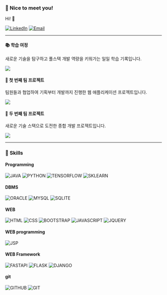 ### 👋 Nice to meet you!
Hi! 🚀

[![LinkedIn](https://img.shields.io/badge/LinkedIn-0A66C2?style=flat-square&logo=Linkedin&logoColor=white)](https://www.linkedin.com/in/cowkite/)
[![Email](https://img.shields.io/badge/youngsshin0917@gmail.com-EA4335?style=flat-square&logo=Gmail&logoColor=white)](mailto:youngsshin0917@gmail.com)

----

#### 📚 학습 여정
새로운 기술을 탐구하고 풀스택 개발 역량을 키워가는 일일 학습 기록입니다.

<a href="https://github.com/Youngsshin/ai_x"><img src="https://img.shields.io/badge/공부일지-DC9597?style=flat-square&logo=logoColor=white"/></a>

#### 🚀 첫 번째 팀 프로젝트
팀원들과 협업하여 기획부터 개발까지 진행한 웹 애플리케이션 프로젝트입니다.

<a href="https://github.com/SeohuiJeong0420/crew_soom"><img src="https://img.shields.io/badge/TEAMPROJECT[SOOM]-6388E2?style=flat-square&logo=logoColor=white"/></a>

#### 👥 두 번째 팀 프로젝트  
새로운 기술 스택으로 도전한 종합 개발 프로젝트입니다.

<a href="https://github.com/tangerineTaste/CodeDoc"><img src="https://img.shields.io/badge/TEAMPROJECT[CODEDOC]-454BC4?style=flat-square&logo=logoColor=white"/></a>

----

### 💪 Skills

#### Programming
![JAVA](https://img.shields.io/badge/Java-007396?style=flat-square&logo=Java&logoColor=white)
![PYTHON](https://img.shields.io/badge/python-3776AB?style=flat-square&logo=python&logoColor=white)
![TENSORFLOW](https://img.shields.io/badge/tensorflow-55ff55?style=flat-square&logo=tensorflow&logoColor=white)
![SKLEARN](https://img.shields.io/badge/sklearn-55ff55?style=flat-square&logo=scikitlearn&logoColor=white)

#### DBMS
![ORACLE](https://img.shields.io/badge/oracle-F80000?style=flat-square&logo=oracle&logoColor=white)
![MYSQL](https://img.shields.io/badge/mysql-4479A1?style=flat-square&logo=mysql&logoColor=white)
![SQLITE](https://img.shields.io/badge/sqlite-447900?style=flat-square&logo=sqlite&logoColor=white)

#### WEB
![HTML](https://img.shields.io/badge/html-E34F26?style=flat-square&logo=html5&logoColor=white)
![CSS](https://img.shields.io/badge/css-1572B6?style=flat-square&logo=css&logoColor=white)
![BOOTSTRAP](https://img.shields.io/badge/bootstrap-7952B3?style=flat-square&logo=bootstrap&logoColor=white)
![JAVASCRIPT](https://img.shields.io/badge/javascript-F7DF1E?style=flat-square&logo=javascript&logoColor=white)
![JQUERY](https://img.shields.io/badge/jquery-0769AD?style=flat-square&logo=jquery&logoColor=white)

#### WEB programming
![JSP](https://img.shields.io/badge/JSP-db46ca?style=flat-square&logo=JSP&logoColor=white)

#### WEB Framework
![FASTAPI](https://img.shields.io/badge/fastapi-FF0000?style=flat-square&logo=fastapi&logoColor=white)
![FLASK](https://img.shields.io/badge/flask-000000?style=flat-square&logo=flask&logoColor=white)
![DJANGO](https://img.shields.io/badge/django-FCC624?style=flat-square&logo=django&logoColor=white)

#### git
![GITHUB](https://img.shields.io/badge/github-181717?style=flat-square&logo=github&logoColor=white)
![GIT](https://img.shields.io/badge/git-F05032?style=flat-square&logo=git&logoColor=white)
